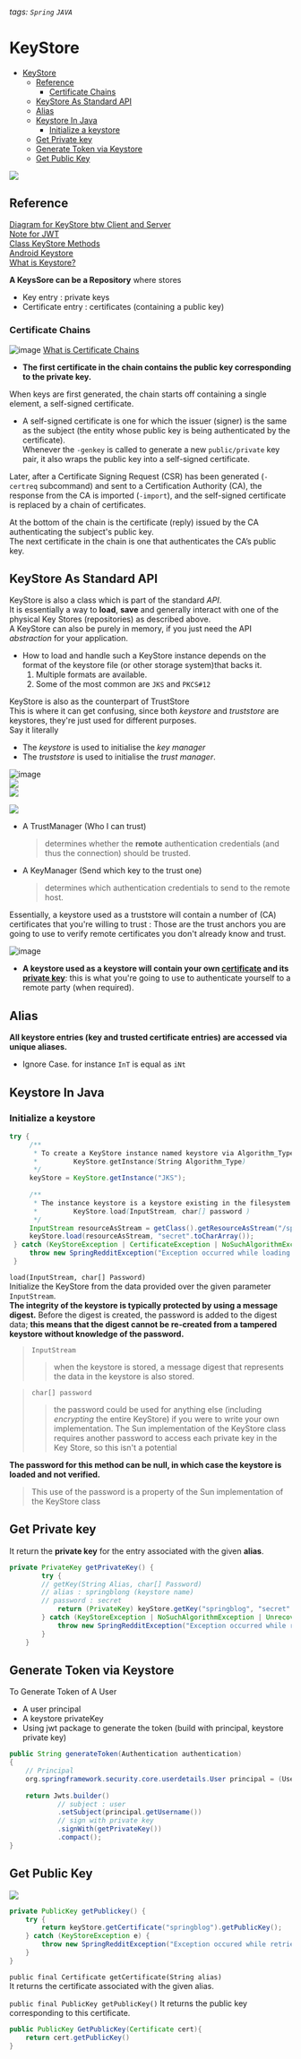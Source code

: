 ###### tags: `Spring` `JAVA`
# KeyStore

- [KeyStore](#keystore)
  - [Reference](#reference)
    - [Certificate Chains](#certificate-chains)
  - [KeyStore As Standard API](#keystore-as-standard-api)
  - [Alias](#alias)
  - [Keystore In Java](#keystore-in-java)
    - [Initialize a keystore](#initialize-a-keystore)
  - [Get Private key](#get-private-key)
  - [Generate Token via Keystore](#generate-token-via-keystore)
  - [Get Public Key](#get-public-key)

![](https://i.imgur.com/h2jzGzv.png)  

## Reference

[Diagram for KeyStore btw Client and Server](http://support.sas.com/rnd/javadoc/93/Foundation/com/sas/net/ssl/doc-files/jsse_index.html)  
[Note for JWT](/o9RYmd2DR96e4XId64Ao5w)  
[Class KeyStore Methods](https://docstore.mik.ua/orelly/java-ent/security/ch11_02.htm)    
[Android Keystore](https://medium.com/joe-tsai/%E4%BD%BF%E7%94%A8keystore-%E5%84%B2%E5%AD%98%E6%95%8F%E6%84%9F%E6%80%A7%E8%B3%87%E6%96%99-92ad9b236e58)   
[What is Keystore?](https://reurl.cc/kVYaN9)  


**A KeysSore can be a Repository** where stores
- Key entry : private keys 
- Certificate entry : certificates (containing a public key)

### Certificate Chains
![image](https://user-images.githubusercontent.com/68631186/123245968-e6ea2200-d517-11eb-8eb0-35f238a5f145.png)
[What is Certificate Chains](https://knowledge.digicert.com/solution/SO16297.html)
- **The first certificate in the chain contains the public key corresponding to the private key.**

When keys are first generated, the chain starts off containing a single element, a self-signed certificate.  
- A self-signed certificate is one for which the issuer (signer) is the same as the subject (the entity whose public key is being authenticated by the certificate).  
Whenever the `-genkey` is called to generate a new `public/private` key pair, it also wraps the public key into a self-signed certificate.

Later, after a Certificate Signing Request (CSR) has been generated (`-certreq` subcommand) and sent to a Certification Authority (CA), the response from the CA is imported (`-import`), and the self-signed certificate is replaced by a chain of certificates.  

At the bottom of the chain is the certificate (reply) issued by the CA authenticating the subject's public key.   
The next certificate in the chain is one that authenticates the CA’s public key.  


## KeyStore As Standard API  
KeyStore is also a class which is part of the standard *API*.  
It is essentially a way to **load**, **save** and generally interact with one of the physical Key Stores (repositories) as described above.   
A KeyStore can also be purely in memory, if you just need the API *abstraction* for your application.  

- How to load and handle such a KeyStore instance depends on the format of the keystore file (or other storage system)that backs it.
  1. Multiple formats are available. 
  2. Some of the most common are `JKS` and `PKCS#12`

KeyStore is also as the counterpart of TrustStore  
This is where it can get confusing, since both *keystore* and *truststore* are keystores, they're just used for different purposes.  
Say it literally  
- The *keystore* is used to initialise the *key manager*  
- The *truststore* is used to initialise the *trust manager*.   

![image](https://user-images.githubusercontent.com/68631186/123222993-15113700-d503-11eb-85fb-7ac232928c5c.png)        
![](https://i.imgur.com/3pF4fE5.png)  
![](https://i.imgur.com/FilgCjC.png)  

![](https://i.imgur.com/4pttWPY.png)  
- A TrustManager (Who I can trust)  
    > determines whether the **remote** authentication credentials (and thus the connection) should be trusted.  
- A KeyManager (Send which key to the trust one)  
    > determines which authentication credentials to send to the remote host.  

Essentially, a keystore used as a truststore will contain a number of (CA) certificates that you're willing to trust : Those are the trust anchors you are going to use to verify remote certificates you don't already know and trust. 


![image](https://user-images.githubusercontent.com/68631186/123208003-e8542400-d4f0-11eb-80d3-a540866af419.png)  
- **A keystore used as a keystore will contain your own <u>certificate</u> and its <u>private key</u>**: this is what you're going to use to authenticate yourself to a remote party (when required).                                                                                    

## Alias

**All keystore entries (key and trusted certificate entries) are accessed via unique aliases.**  
- Ignore Case. for instance `InT` is equal as `iNt` 

##  Keystore In Java 
### Initialize a keystore
```java                                                     
try {           
     /**
      * To create a KeyStore instance named keystore via Algorithm_Type
      *         KeyStore.getInstance(String Algorithm_Type)
      */
     keyStore = KeyStore.getInstance("JKS");                                          
     
     /**
      * The instance keystore is a keystore existing in the filesystem /springblog.jks    
      *         KeyStore.load(InputStream, char[] password )  
      */
     InputStream resourceAsStream = getClass().getResourceAsStream("/springblog.jks");
     keyStore.load(resourceAsStream, "secret".toCharArray());
 } catch (KeyStoreException | CertificateException | NoSuchAlgorithmException | IOException e) {
     throw new SpringRedditException("Exception occurred while loading keystore");
 }
```
`load(InputStream, char[] Password)`  
Initialize the KeyStore from the data provided over the given parameter `InputStream`.  
**The integrity of the keystore is typically protected by using a message digest.**
Before the digest is created, the password is added to the digest data; **this means that the digest cannot be re-created from a tampered keystore without knowledge of the password.**  

> `InputStream`
>> when the keystore is stored, a message digest that represents the data in the keystore is also stored.  

> `char[] password`
>> the password could be used for anything else (including _encrypting_ the entire KeyStore) if you were to write your own implementation. 
>> The Sun implementation of the KeyStore class requires another password to access each private key in the Key Store, so this isn't a potential 

**The password for this method can be null, in which case the keystore is loaded and not verified.**  
> This use of the password is a property of the Sun implementation of the KeyStore class

## Get Private key  
It return the **private key** for the entry associated with the given **alias**.  
```java
private PrivateKey getPrivateKey() {
        try {
        // getKey(String Alias, char[] Password)
        // alias : springblong (keystore name)
        // password : secret 
            return (PrivateKey) keyStore.getKey("springblog", "secret".toCharArray());
        } catch (KeyStoreException | NoSuchAlgorithmException | UnrecoverableKeyException e) {
            throw new SpringRedditException("Exception occurred while retrieving public key from keystore");
        }
    }
```
## Generate Token via Keystore

To Generate Token of A User
- A user principal
- A keystore privateKey
- Using jwt package to generate the token (build with principal, keystore private key)


```java
public String generateToken(Authentication authentication) 
{
    // Principal
    org.springframework.security.core.userdetails.User principal = (User) authentication.getPrincipal();
    
    return Jwts.builder()
            // subject : user
            .setSubject(principal.getUsername())
            // sign with private key 
            .signWith(getPrivateKey())
            .compact();
}
```

## Get Public Key
![](https://i.imgur.com/l4GMn1u.png)  
```java
private PublicKey getPublickey() {
    try {
        return keyStore.getCertificate("springblog").getPublicKey();
    } catch (KeyStoreException e) {
        throw new SpringRedditException("Exception occured while retrieving public key from keystore");
    }
}
```  

`public final Certificate getCertificate(String alias)`  
It returns the certificate associated with the given alias.  

`public final PublicKey getPublicKey()`
It returns the public key corresponding to this certificate.
```java
public PublicKey GetPublicKey(Certificate cert){
    return cert.getPublicKey()
}
```
